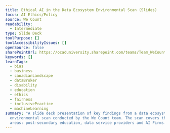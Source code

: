 ```yaml
---
title: Ethical AI in the Data Ecosystem Environmental Scan (Slides)
focus: AI Ethics/Policy
source: We Count
readability:
  - Intermediate
type: Slide Deck
toolPurpose: []
toolAccessibilityIssues: []
openSource: false
sharePointUrl: https://ocaduniversity.sharepoint.com/teams/Team_WeCount/_layouts/15/Doc.aspx?OR=teams&action=edit&sourcedoc={90300DEE-FDA4-497F-9926-E736FDD008D4}
keywords: []
learnTags:
  - bias
  - business
  - canadianLandscape
  - dataBroker
  - disability
  - education
  - ethics
  - fairness
  - inclusivePractice
  - machineLearning
summary: "A slide deck presentation of key findings from a data ecosystem
  environmental scan conducted by the We Count team. The scan covers three
  areas: post-secondary education, data service providers and AI Firms.  "
---
```

